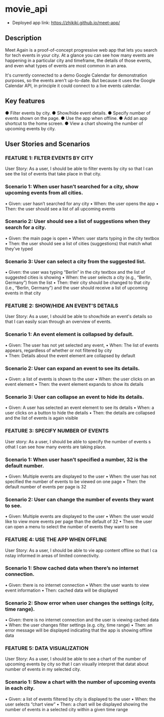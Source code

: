 # movie_api

- Deployed app link: https://zhikiki.github.io/meet-app/

## Description

Meet Again is a proof-of-concept progressive web app that lets you search for tech events in your city. At a glance you can see how many events are happening in a particular city and timeframe, the details of those events, and even what types of events are most common in an area.

It's currently connected to a demo Google Calendar for demonstration purposes, so the events aren't up-to-date. But because it uses the Google Calendar API, in principle it could connect to a live events calendar.

## Key features

● Filter events by city.
● Show/hide event details.
● Specify number of events shown on the page.
● Use the app when offline.
● Add an app shortcut to the home screen.
● View a chart showing the number of upcoming events by city.

## User Stories and Scenarios
### FEATURE 1: FILTER EVENTS BY CITY

User Story: As a user, I should be able to filter events by city so that I can see the list of events that take place in that city.

### Scenario 1: When user hasn’t searched for a city, show upcoming events from all cities.
•	Given: user hasn’t searched for any city 
•	When: the user opens the app
•	Then: the user should see a list of all upcoming events 
### Scenario 2: User should see a list of suggestions when they search for a city.
•	Given: the main page is open
•	When: user starts typing in the city textbox
•	Then: the user should see a list of cities (suggestions) that match what they’ve typed 
### Scenario 3: User can select a city from the suggested list.
•	Given: the user was typing “Berlin” in the city textbox and the list of suggested cities is showing
•	When: the user selects a city (e.g., “Berlin, Germany”) from the list
•	Then: their city should be changed to that city (i.e., “Berlin, Germany”) and the user should receive a list of upcoming events in that city 
### FEATURE 2: SHOW/HIDE AN EVENT’S DETAILS

User Story: As a user, I should be able to show/hide an event's details so that I can easily scan through an overview of events. 

### Scenario 1: An event element is collapsed by default.
•	Given: The user has not yet selected any event,
•	When: The list of events appears, regardless of whether or not filtered by city  
•	Then: Details about the event element are collapsed by default 
### Scenario 2: User can expand an event to see its details.
•	Given: a list of events is shown to the user
•	When: the user clicks on an event element
•	Then: the event element expands to show its details 
### Scenario 3: User can collapse an event to hide its details.
•	Given: A user has selected an event element to see its details 
•	When: a user clicks on a button to hide the details 
•	Then: the details are collapsed and the list of events is again visible 
### FEATURE 3: SPECIFY NUMBER OF EVENTS

User story: As a user, I should be able to specify the number of events s othat I can see how many events are taking place. 

### Scenario 1: When user hasn’t specified a number, 32 is the default number.
•	Given: Multiple events are displayed to the user
•	When: the user has not specified the number of events to be viewed on one page
•	Then: the default number of events per page is 32
### Scenario 2: User can change the number of events they want to see.
•	Given: Multiple events are displayed to the user 
•	When: the user would like to view more events per page than the default of 32
•	Then: the user can open a menu to select the number of events they want to see 

### FEATURE 4: USE THE APP WHEN OFFLINE

User Story: As a user, I should be able to vie app content offline so that I ca nstay informed in areas of limited connectivity.

### Scenario 1: Show cached data when there’s no internet connection.
•	Given: there is no internet connection
•	When: the user wants to view event information 
•	Then: cached data will be displayed 
### Scenario 2: Show error when user changes the settings (city, time range).
•	Given: there is no internet connection and the user is viewing cached data
•	When: the user changes filter settings (e.g. city, time range) 
•	Then: an error message will be displayed indicating that the app is showing offline data 

### FEATURE 5: DATA VISUALIZATION

User Story: As a user, I should be able to see a chart of the number of upcoming events by city so that I can visually interpret that datat about number of events in my selected city. 

### Scenario 1: Show a chart with the number of upcoming events in each city.
•	Given: a list of events filtered by city is displayed to the user 
•	When: the user selects “chart view” 
•	Then: a chart will be displayed showing the number of events in a selected city within a given time range 
